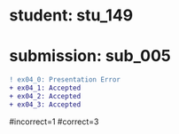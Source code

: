 # student: stu_149
# submission: sub_005

```diff
! ex04_0: Presentation Error
+ ex04_1: Accepted
+ ex04_2: Accepted
+ ex04_3: Accepted
```
#incorrect=1
#correct=3

